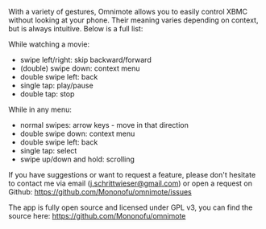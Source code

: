 With a variety of gestures, Omnimote allows you to easily control XBMC without looking at your phone. Their meaning varies depending on context, but is always intuitive. Below is a full list:

While watching a movie:
- swipe left/right: skip backward/forward
- (double) swipe down: context menu
- double swipe left: back
- single tap: play/pause
- double tap: stop

While in any menu:
- normal swipes: arrow keys - move in that direction
- double swipe down: context menu
- double swipe left: back
- single tap: select
- swipe up/down and hold: scrolling

If you have suggestions or want to request a feature, please don't hesitate to contact me via email (j.schrittwieser@gmail.com) or open a request on Github: https://github.com/Mononofu/omnimote/issues

The app is fully open source and licensed under GPL v3, you can find the source here: https://github.com/Mononofu/omnimote
